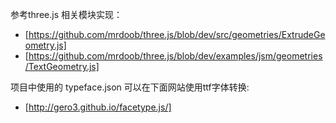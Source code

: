 参考three.js 相关模块实现：

- [https://github.com/mrdoob/three.js/blob/dev/src/geometries/ExtrudeGeometry.js]
- [https://github.com/mrdoob/three.js/blob/dev/examples/jsm/geometries/TextGeometry.js]

项目中使用的 typeface.json 可以在下面网站使用ttf字体转换:

- [http://gero3.github.io/facetype.js/]